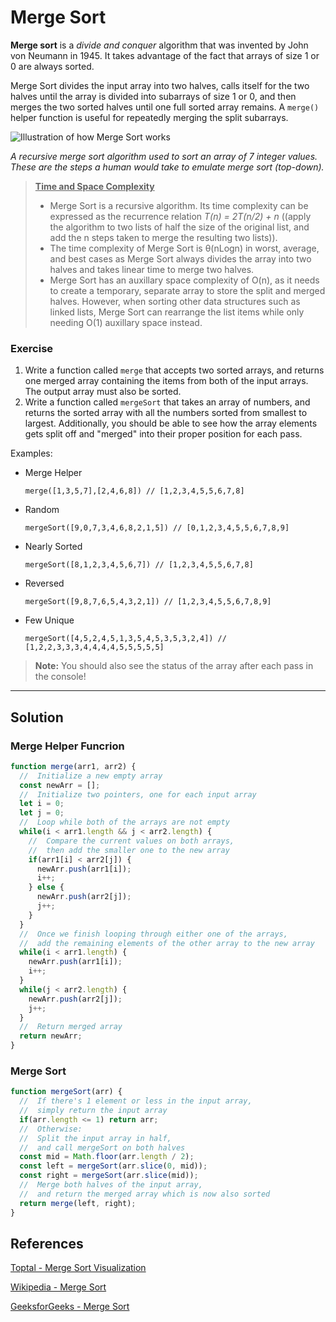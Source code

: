 # Merge Sort

**Merge sort** is a *divide and conquer* algorithm that was invented by John von Neumann in 1945. It takes advantage of the fact that arrays of size 1 or 0 are always sorted.

Merge Sort divides the input array into two halves, calls itself for the two halves until the array is divided into subarrays of size 1 or 0, and then merges the two sorted halves until one full sorted array remains. A `merge()` helper function is useful for repeatedly merging the split subarrays.

![Illustration of how Merge Sort works](https://upload.wikimedia.org/wikipedia/commons/e/e6/Merge_sort_algorithm_diagram.svg)

*A recursive merge sort algorithm used to sort an array of 7 integer values. These are the steps a human would take to emulate merge sort (top-down).*

> **<ins>Time and Space Complexity</ins>**
> * Merge Sort is a recursive algorithm. Its time complexity can be expressed as the recurrence relation *T(n) = 2T(n/2) + n* ((apply the algorithm to two lists of half the size of the original list, and add the n steps taken to merge the resulting two lists)).
> * The time complexity of Merge Sort is θ(nLogn) in worst, average, and best cases as Merge Sort always divides the array into two halves and takes linear time to merge two halves.
> * Merge Sort has an auxillary space complexity of O(n), as it needs to create a temporary, separate array to store the split and merged halves. However, when sorting other data structures such as linked lists, Merge Sort can rearrange the list items while only needing O(1) auxillary space instead.

### Exercise
1. Write a function called `merge` that accepts two sorted arrays, and returns one merged array containing the items from both of the input arrays. The output array must also be sorted.
2. Write a function called `mergeSort` that takes an array of numbers, and returns the sorted array with all the numbers sorted from smallest to largest. Additionally, you should be able to see how the array elements gets split off and "merged" into their proper position for each pass.

Examples:
* Merge Helper

  `merge([1,3,5,7],[2,4,6,8]) // [1,2,3,4,5,5,6,7,8]`

* Random

  `mergeSort([9,0,7,3,4,6,8,2,1,5]) // [0,1,2,3,4,5,5,6,7,8,9]`

* Nearly Sorted

  `mergeSort([8,1,2,3,4,5,6,7]) // [1,2,3,4,5,5,6,7,8]`

* Reversed

  `mergeSort([9,8,7,6,5,4,3,2,1]) // [1,2,3,4,5,5,6,7,8,9]`

* Few Unique

  `mergeSort([4,5,2,4,5,1,3,5,4,5,3,5,3,2,4]) // [1,2,2,3,3,3,4,4,4,4,5,5,5,5,5]`
> **Note:** You should also see the status of the array after each pass in the console!

---

## Solution

### Merge Helper Funcrion
```js
function merge(arr1, arr2) {
  //  Initialize a new empty array
  const newArr = [];
  //  Initialize two pointers, one for each input array
  let i = 0;
  let j = 0;
  //  Loop while both of the arrays are not empty
  while(i < arr1.length && j < arr2.length) {
    //  Compare the current values on both arrays,
    //  then add the smaller one to the new array
    if(arr1[i] < arr2[j]) {
      newArr.push(arr1[i]);
      i++;
    } else {
      newArr.push(arr2[j]);
      j++;
    }
  }
  //  Once we finish looping through either one of the arrays,
  //  add the remaining elements of the other array to the new array
  while(i < arr1.length) {
    newArr.push(arr1[i]);
    i++;
  }
  while(j < arr2.length) {
    newArr.push(arr2[j]);
    j++;
  }
  //  Return merged array
  return newArr;
}
```

### Merge Sort
```js
function mergeSort(arr) {
  //  If there's 1 element or less in the input array,
  //  simply return the input array
  if(arr.length <= 1) return arr;
  //  Otherwise:
  //  Split the input array in half,
  //  and call mergeSort on both halves
  const mid = Math.floor(arr.length / 2);
  const left = mergeSort(arr.slice(0, mid));
  const right = mergeSort(arr.slice(mid));
  //  Merge both halves of the input array,
  //  and return the merged array which is now also sorted
  return merge(left, right);
}
```

## References
[Toptal - Merge Sort Visualization](https://www.toptal.com/developers/sorting-algorithms/merge-sort)

[Wikipedia - Merge Sort](https://en.wikipedia.org/wiki/merge_sort)

[GeeksforGeeks - Merge Sort](https://www.geeksforgeeks.org/merge-sort/)